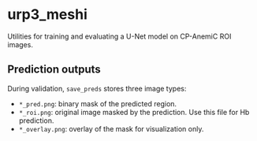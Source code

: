 # urp3_meshi

Utilities for training and evaluating a U-Net model on CP-AnemiC ROI images.

## Prediction outputs

During validation, `save_preds` stores three image types:

- `*_pred.png`: binary mask of the predicted region.
- `*_roi.png`: original image masked by the prediction. Use this file for Hb prediction.
- `*_overlay.png`: overlay of the mask for visualization only.

